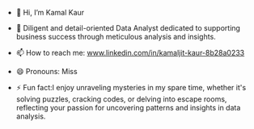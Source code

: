 - 👋 Hi, I’m Kamal Kaur
  
- 👀 Diligent and detail-oriented Data Analyst dedicated to supporting business success through meticulous analysis and insights.

- 📫 How to reach me: www.linkedin.com/in/kamaljit-kaur-8b28a0233

- 😄 Pronouns: Miss
- ⚡ Fun fact:I enjoy unraveling mysteries in my spare time, whether it's solving puzzles, cracking codes, or delving into escape rooms, reflecting your passion for uncovering patterns and insights in data analysis.

<!---
Kamalkaur8664/Kamalkaur8664 is a ✨ special ✨ repository because its `README.md` (this file) appears on your GitHub profile.
You can click the Preview link to take a look at your changes.
--->

